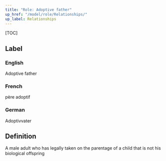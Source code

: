 ```yaml
---
title: "Role: Adoptive father"
up_href: "/model/role/Relationships/"
up_label: Relationships
---
```


[TOC]

## Label

### English
Adoptive father

### French
père adoptif

### German
Adoptivvater

## Definition
A male adult who has legally taken on the parentage of a child that is not his biological offspring
